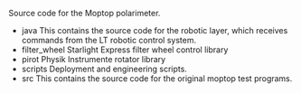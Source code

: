 Source code for the Moptop polarimeter.

- java This contains the source code for the robotic layer, which receives commands from the LT
       robotic control system.
- filter_wheel Starlight Express filter wheel control library
- pirot Physik Instrumente rotator library 
- scripts Deployment and engineering scripts.
- src This contains the source code for the original moptop test programs.
